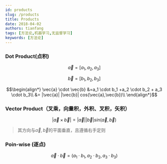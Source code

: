 ```yaml
---
id: products
slug: /products
title: Products
date: 2018-04-02
authors: tianfang
tags: [方法论,机器学习,无监督学习]
keywords: [方法论]
---
```


### Dot Product(点积)

 $$\vec{a}=[a_1,a_2,a_3] $$
 
 $$\vec{b}=[b_1, b_2, b_3]$$

$$\begin{align*}
\vec{a} \cdot \vec{b} &=a_1 \cdot b_1 +a_2 \cdot b_2 + a_3 \cdot b_3\\
&= |\vec{a}|  |\vec{b}|  cos(\vec{a},\vec{b})\\
\end{align*}$$

### Vector Product（叉乘，向量积，外积、叉积，矢积）

$$|\vec{a} \times \vec{b}| = |\vec{a}|  |\vec{b}|  sin(\vec{a},\vec{b})$$

> 其方向与$\vec{a} ,\vec{b}$的平面垂直，且遵循右手定则
   
### Poin-wise (逐点)

$$\vec{a} \cdot \vec{b} =(a_1 \cdot b_1 ,a_2 \cdot b_2 , a_3 \cdot b_3)$$